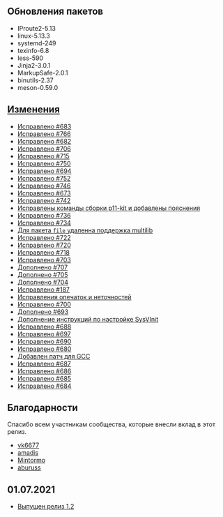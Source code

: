 ## Обновления пакетов

- IProute2-5.13
- linux-5.13.3
- systemd-249
- texinfo-6.8
- less-590
- Jinja2-3.0.1
- MarkupSafe-2.0.1
- binutils-2.37
- meson-0.59.0

## [Изменения](https://github.com/Linux4Yourself/book/issues?q=is%3Aissue+milestone%3Av.1.3+is%3Aclosed)
- [Исправлено #683](https://github.com/Linux4Yourself/book/issues/683)
- [Исправлено #766](https://github.com/Linux4Yourself/book/issues/766)
- [Исправлено #682](https://github.com/Linux4Yourself/book/issues/682)
- [Исправлено #706](https://github.com/Linux4Yourself/book/issues/706)
- [Исправлено #715](https://github.com/Linux4Yourself/book/issues/715)
- [Исправлено #750](https://github.com/Linux4Yourself/book/issues/750)
- [Исправлено #694](https://github.com/Linux4Yourself/book/issues/694)
- [Исправлено #752](https://github.com/Linux4Yourself/book/issues/752)
- [Исправлено #746](https://github.com/Linux4Yourself/book/issues/746)
- [Исправлено #673](https://github.com/Linux4Yourself/book/issues/673)
- [Исправлено #742](https://github.com/Linux4Yourself/book/issues/742)
- [Исправлены команды сборки p11-kit и добавлены пояснения](https://github.com/Linux4Yourself/book/issues/740)
- [Исправлено #736](https://github.com/Linux4Yourself/book/issues/736)
- [Исправлено #734](https://github.com/Linux4Yourself/book/issues/734)
- [Для пакета `file` удаленна поддержка multilib](https://github.com/Linux4Yourself/book/pull/733)
- [Исправлено #722](https://github.com/Linux4Yourself/book/issues/722)
- [Исправлено #720](https://github.com/Linux4Yourself/book/issues/720)
- [Исправлено #718](https://github.com/Linux4Yourself/book/issues/718)
- [Исправлено #703](https://github.com/Linux4Yourself/book/issues/703)
- [Дополнено #707](https://github.com/Linux4Yourself/book/pull/707)
- [Дополнено #705](https://github.com/Linux4Yourself/book/pull/705)
- [Дополнено #704](https://github.com/Linux4Yourself/book/pull/704)
- [Исправлено #187](https://github.com/Linux4Yourself/Linux4Yourself.Book.Packages/issues/187)
- [Исправления опечаток и неточностей](https://github.com/Linux4Yourself/book/pull/708)
- [Исправлено #700](https://github.com/Linux4Yourself/book/issues/700)
- [Дополнено #693](https://github.com/Linux4Yourself/book/issues/693)
- [Дополнение инструкций по настройке SysVInit](https://github.com/Linux4Yourself/book/pull/695)
- [Исправлено #688](https://github.com/Linux4Yourself/book/issues/688)
- [Исправлено #697](https://github.com/Linux4Yourself/book/issues/697)
- [Исправлено #690](https://github.com/Linux4Yourself/book/issues/690)
- [Исправлено #680](https://github.com/Linux4Yourself/book/issues/680)
- [Добавлен патч для GCC](https://github.com/Linux4Yourself/book/issues/676)
- [Исправлено #687](https://github.com/Linux4Yourself/book/issues/687)
- [Исправлено #686](https://github.com/Linux4Yourself/book/issues/686)
- [Исправлено #685](https://github.com/Linux4Yourself/book/issues/685)
- [Исправлено #684](https://github.com/Linux4Yourself/book/issues/684)

## Благодарности

Спасибо всем участникам сообщества, которые внесли вклад в этот релиз.

- [vk6677](https://github.com/vk6677)
- [amadis](https://github.com/amadis)
- [Mintormo](https://github.com/Mintormo)
- [aburuss](https://github.com/aburuss)

## 01.07.2021

- [Выпущен релиз 1.2](https://lx4u.ru/rel/1.2/#/)
